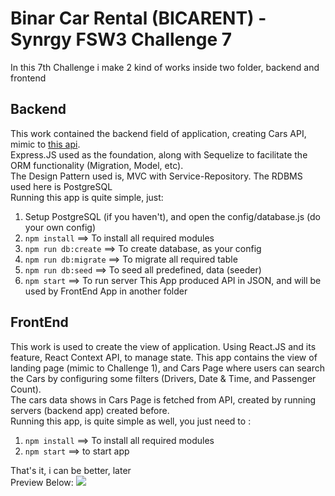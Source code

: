 # Binar Car Rental (BICARENT) - Synrgy FSW3 Challenge 7
In this 7th Challenge i make 2 kind of works inside two folder, backend and frontend
## Backend
This work contained the backend field of application, creating Cars API, mimic to [this api](https://raw.githubusercontent.com/fnurhidayat/probable-garbanzo/main/data/cars.min.json). <br>
Express.JS used as the foundation, along with Sequelize to facilitate the ORM functionality (Migration, Model, etc). <br>
The Design Pattern used is, MVC with Service-Repository. The RDBMS used here is PostgreSQL<br>
Running this app is quite simple, just:
1. Setup PostgreSQL (if you haven't), and open the config/database.js (do your own config)
2. `npm install` ==> To install all required modules
3. `npm run db:create` ==> To create database, as your config
4. `npm run db:migrate` ==> To migrate all required table
5. `npm run db:seed` ==> To seed all predefined, data (seeder)
6. `npm start` ==> To run server
This App produced API in JSON, and will be used by FrontEnd App in another folder

## FrontEnd
This work is used to create the view of application. Using React.JS and its feature, React Context API, to manage state. This app contains the view of landing page (mimic to Challenge 1), and Cars Page where users can search the Cars by configuring some filters (Drivers, Date & Time, and Passenger Count). <br>
The cars data shows in Cars Page is fetched from API, created by running servers (backend app) created before. <br>
Running this app, is quite simple as well, you just need to :
1. `npm install` ==> To install all required modules
2. `npm start` ==> to start app

That's it, i can be better, later <br>
Preview Below:
![](https://github.com/bytadit/bicarent/blob/Challenge_7/preview.gif)
